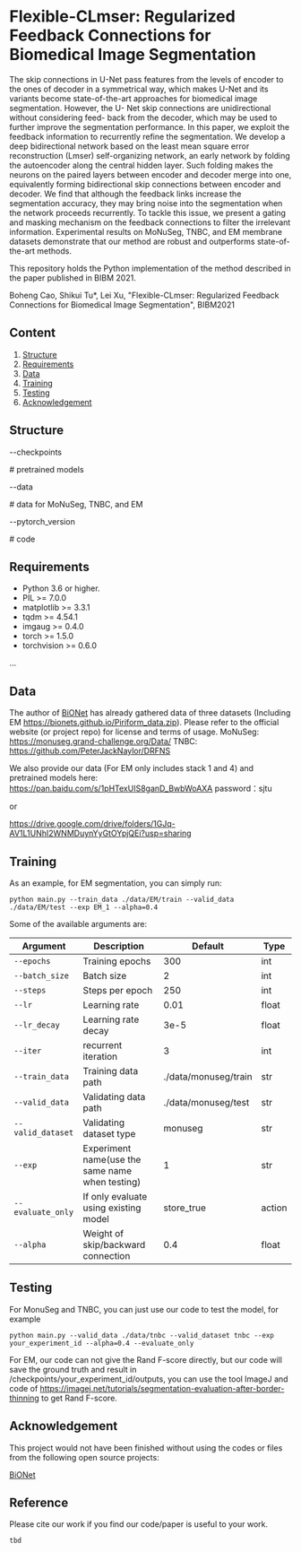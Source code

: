 # Flexible-CLmser: Regularized Feedback Connections for Biomedical Image Segmentation

The skip connections in U-Net pass features from
the levels of encoder to the ones of decoder in a symmetrical
way, which makes U-Net and its variants become state-of-the-art
approaches for biomedical image segmentation. However, the U-
Net skip connections are unidirectional without considering feed-
back from the decoder, which may be used to further improve the
segmentation performance. In this paper, we exploit the feedback
information to recurrently refine the segmentation. We develop a
deep bidirectional network based on the least mean square error
reconstruction (Lmser) self-organizing network, an early network
by folding the autoencoder along the central hidden layer. Such
folding makes the neurons on the paired layers between encoder
and decoder merge into one, equivalently forming bidirectional
skip connections between encoder and decoder. We find that
although the feedback links increase the segmentation accuracy,
they may bring noise into the segmentation when the network
proceeds recurrently. To tackle this issue, we present a gating
and masking mechanism on the feedback connections to filter
the irrelevant information. Experimental results on MoNuSeg,
TNBC, and EM membrane datasets demonstrate that our method
are robust and outperforms state-of-the-art methods.

This repository holds the Python implementation of the method described in the paper published in BIBM 2021.

Boheng Cao, Shikui Tu*, Lei Xu, "Flexible-CLmser: Regularized Feedback Connections for Biomedical Image Segmentation", BIBM2021
## Content

1. [Structure](#Structure)
2. [Requirements](#Requirements)
3. [Data](#Data)
3. [Training](#Training)
4. [Testing](#Testing)
5. [Acknowledgement](#Acknowledgement)

## Structure

--checkpoints

\# pretrained models

--data

\# data for MoNuSeg, TNBC, and EM

--pytorch_version

\# code

## Requirements

- Python 3.6 or higher.
- PIL >= 7.0.0
- matplotlib >= 3.3.1
- tqdm >= 4.54.1
- imgaug >= 0.4.0
- torch >= 1.5.0
- torchvision >= 0.6.0

...

## Data
The author of [BiONet](https://github.com/tiangexiang/BiO-Net) has already gathered data of three datasets (Including EM  https://bionets.github.io/Piriform_data.zip). Please refer to the official website (or project repo) for license and terms of usage.
MoNuSeg: https://monuseg.grand-challenge.org/Data/
TNBC: https://github.com/PeterJackNaylor/DRFNS

We also provide our data (For EM only includes stack 1 and 4) and pretrained models here:
https://pan.baidu.com/s/1pHTexUIS8ganD_BwbWoAXA 
password：sjtu

or

https://drive.google.com/drive/folders/1GJq-AV1L1UNhI2WNMDuynYyGtOYpjQEi?usp=sharing

## Training

As an example, for EM segmentation, you can simply run:

`python main.py --train_data ./data/EM/train --valid_data ./data/EM/test --exp EM_1 --alpha=0.4`

Some of the available arguments are:

| Argument          | Description                                                | Default                     | Type  |
| ----------------- | ---------------------------------------------------------- | --------------------------- | ----- |
| `--epochs`        | Training epochs                                | 300                  | int   |
| `--batch_size`    |  Batch size                                          | 2                | int   |
| `--steps`        | Steps per epoch                                               | 250                        | int   |
| `--lr`             | Learning rate | 0.01                | float   |
| `--lr_decay`    | Learning rate decay                                         | 3e-5                          | float   |
| `--iter`            | recurrent iteration                                             | 3                        | int |
| `--train_data`         | Training data path           | ./data/monuseg/train                        | str |
| `--valid_data`         | Validating data path           | ./data/monuseg/test                        | str |
| `--valid_dataset`         | Validating dataset type           | monuseg                        | str |
| `--exp`        | Experiment name(use the same name when testing)                         | 1                        | str  |
| `--evaluate_only` |  If only evaluate using existing model            | store_true | action   |
| `--alpha`  | Weight of skip/backward connection             | 0.4            | float  |

## Testing
For MonuSeg and TNBC, you can just use our code to test the model, for example

`python main.py --valid_data ./data/tnbc --valid_dataset tnbc --exp your_experiment_id --alpha=0.4 --evaluate_only`

For EM, our code can not give the Rand F-score directly, but our code will save the ground truth and result in /checkpoints/your_experiment_id/outputs, you can use the tool ImageJ and code of https://imagej.net/tutorials/segmentation-evaluation-after-border-thinning to get Rand F-score.
## Acknowledgement

This project would not have been finished without using the codes or files from the following open source projects:

 [BiONet](https://github.com/tiangexiang/BiO-Net)



## Reference

Please cite our work if you find our code/paper is useful to your work.

```
tbd
```
